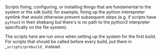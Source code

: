 Scripts fixing, configuring, or installing things that are fundamental to the
system or the sdk build; for example, fixing up the python interepreter symlink
that would otherwise prevent subsequent steps (e.g. if scripts have `python3` in
their shebang but there's is no path to the python3 interpreter specifically on
the file system).

The scripts here are run _once_ when setting up the system for the first build.
For scripts that should be called before every build, put them in _`scripts/prebuild_`
instead.
